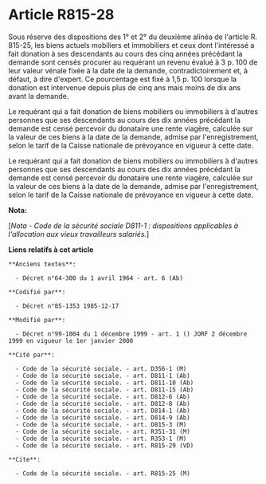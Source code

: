 # Article R815-28

Sous réserve des dispositions des 1° et 2° du deuxième alinéa de l'article R. 815-25, les biens actuels mobiliers et
immobiliers et ceux dont l'intéressé a fait donation à ses descendants au cours des cinq années précédant la demande sont
censés procurer au requérant un revenu évalué à 3 p. 100 de leur valeur vénale fixée à la date de la demande,
contradictoirement et, à défaut, à dire d'expert. Ce pourcentage est fixé à 1,5 p. 100 lorsque la donation est intervenue
depuis plus de cinq ans mais moins de dix ans avant la demande. 

Le requérant qui a fait donation de biens mobiliers ou immobiliers à d'autres personnes que ses descendants au cours des dix
années précédant la demande est censé percevoir du donataire une rente viagère, calculée sur la valeur de ces biens à la date
de la demande, admise par l'enregistrement, selon le tarif de la Caisse nationale de prévoyance en vigueur à cette date. 

Le requérant qui a fait donation de biens mobiliers ou immobiliers à d'autres personnes que ses descendants au cours des dix
années précédant la demande est censé percevoir du donataire une rente viagère, calculée sur la valeur de ces biens à la date
de la demande, admise par l'enregistrement, selon le tarif de la Caisse nationale de prévoyance en vigueur à cette date.

**Nota:**

[*Nota - Code de la sécurité sociale D811-1 : dispositions applicables à l'allocation aux vieux travailleurs salariés.*]

**Liens relatifs à cet article**

	**Anciens textes**:

	  - Décret n°64-300 du 1 avril 1964 - art. 6 (Ab)

	**Codifié par**:

	  - Décret n°85-1353 1985-12-17

	**Modifié par**:

	  - Décret n°99-1004 du 1 décembre 1999 - art. 1 () JORF 2 décembre 1999 en vigueur le 1er janvier 2000

	**Cité par**:

	  - Code de la sécurité sociale. - art. D356-1 (M)
	  - Code de la sécurité sociale. - art. D811-1 (Ab)
	  - Code de la sécurité sociale. - art. D811-10 (Ab)
	  - Code de la sécurité sociale. - art. D811-15 (Ab)
	  - Code de la sécurité sociale. - art. D812-6 (Ab)
	  - Code de la sécurité sociale. - art. D812-8 (Ab)
	  - Code de la sécurité sociale. - art. D814-1 (Ab)
	  - Code de la sécurité sociale. - art. D814-9 (Ab)
	  - Code de la sécurité sociale. - art. D815-3 (M)
	  - Code de la sécurité sociale. - art. R351-31 (M)
	  - Code de la sécurité sociale. - art. R353-1 (M)
	  - Code de la sécurité sociale. - art. R815-29 (VD)

	**Cite**:

	  - Code de la sécurité sociale. - art. R815-25 (M)
